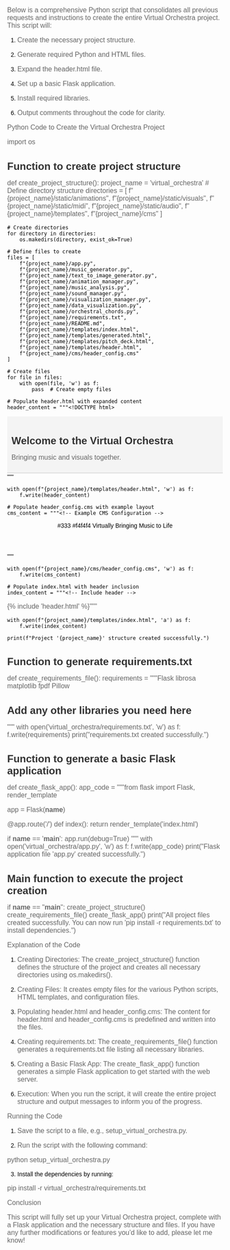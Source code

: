 Below is a comprehensive Python script that consolidates all previous requests and instructions to create the entire Virtual Orchestra project. This script will:

1. Create the necessary project structure.


2. Generate required Python and HTML files.


3. Expand the header.html file.


4. Set up a basic Flask application.


5. Install required libraries.


6. Output comments throughout the code for clarity.



Python Code to Create the Virtual Orchestra Project

import os

# Function to create project structure
def create_project_structure():
    project_name = 'virtual_orchestra'
    # Define directory structure
    directories = [
        f"{project_name}/static/animations",
        f"{project_name}/static/visuals",
        f"{project_name}/static/midi",
        f"{project_name}/static/audio",
        f"{project_name}/templates",
        f"{project_name}/cms"
    ]
    
    # Create directories
    for directory in directories:
        os.makedirs(directory, exist_ok=True)
    
    # Define files to create
    files = [
        f"{project_name}/app.py",
        f"{project_name}/music_generator.py",
        f"{project_name}/text_to_image_generator.py",
        f"{project_name}/animation_manager.py",
        f"{project_name}/music_analysis.py",
        f"{project_name}/sound_manager.py",
        f"{project_name}/visualization_manager.py",
        f"{project_name}/data_visualization.py",
        f"{project_name}/orchestral_chords.py",
        f"{project_name}/requirements.txt",
        f"{project_name}/README.md",
        f"{project_name}/templates/index.html",
        f"{project_name}/templates/generated.html",
        f"{project_name}/templates/pitch_deck.html",
        f"{project_name}/templates/header.html",
        f"{project_name}/cms/header_config.cms"
    ]
    
    # Create files
    for file in files:
        with open(file, 'w') as f:
            pass  # Create empty files

    # Populate header.html with expanded content
    header_content = """<!DOCTYPE html>
<html>
<head>
    <title>Virtual Orchestra - Header</title>
    <meta charset="UTF-8">
    <meta name="description" content="Virtual Orchestra">
    <meta name="keywords" content="music, orchestra, virtual, visualization">
    <meta name="author" content="Virtual Orchestra Team">
    <style>
        body { font-family: Arial, sans-serif; color: #000; }
        h1 { font-size: 24px; color: #333; }
        p { font-size: 16px; color: #666; }
        .header { background-color: #f4f4f4; padding: 10px; border-bottom: 2px solid #ddd; }
    </style>
</head>
<body>
    <div class="header">
        <h1>Welcome to the Virtual Orchestra</h1>
        <p>Bringing music and visuals together.</p>
    </div>
</body>
</html>"""
    
    with open(f"{project_name}/templates/header.html", 'w') as f:
        f.write(header_content)

    # Populate header_config.cms with example layout
    cms_content = """<!-- Example CMS Configuration -->
<cms>
    <header>
        <title>Virtual Orchestra CMS</title>
        <fontColor>#333</fontColor>
        <background>#f4f4f4</background>
        <tagline>Virtually Bringing Music to Life</tagline>
    </header>
</cms>"""

    with open(f"{project_name}/cms/header_config.cms", 'w') as f:
        f.write(cms_content)

    # Populate index.html with header inclusion
    index_content = """<!-- Include header -->
{% include 'header.html' %}"""
    
    with open(f"{project_name}/templates/index.html", 'a') as f:
        f.write(index_content)

    print(f"Project '{project_name}' structure created successfully.")

# Function to generate requirements.txt
def create_requirements_file():
    requirements = """Flask
librosa
matplotlib
fpdf
Pillow
# Add any other libraries you need here
"""
    with open('virtual_orchestra/requirements.txt', 'w') as f:
        f.write(requirements)
    print("requirements.txt created successfully.")

# Function to generate a basic Flask application
def create_flask_app():
    app_code = """from flask import Flask, render_template

app = Flask(__name__)

@app.route('/')
def index():
    return render_template('index.html')

if __name__ == '__main__':
    app.run(debug=True)
"""
    with open('virtual_orchestra/app.py', 'w') as f:
        f.write(app_code)
    print("Flask application file 'app.py' created successfully.")

# Main function to execute the project creation
if __name__ == "__main__":
    create_project_structure()
    create_requirements_file()
    create_flask_app()
    print("All project files created successfully. You can now run 'pip install -r requirements.txt' to install dependencies.")

Explanation of the Code

1. Creating Directories: The create_project_structure() function defines the structure of the project and creates all necessary directories using os.makedirs().


2. Creating Files: It creates empty files for the various Python scripts, HTML templates, and configuration files.


3. Populating header.html and header_config.cms: The content for header.html and header_config.cms is predefined and written into the files.


4. Creating requirements.txt: The create_requirements_file() function generates a requirements.txt file listing all necessary libraries.


5. Creating a Basic Flask App: The create_flask_app() function generates a simple Flask application to get started with the web server.


6. Execution: When you run the script, it will create the entire project structure and output messages to inform you of the progress.



Running the Code

1. Save the script to a file, e.g., setup_virtual_orchestra.py.


2. Run the script with the following command:

python setup_virtual_orchestra.py


3. Install the dependencies by running:

pip install -r virtual_orchestra/requirements.txt



Conclusion

This script will fully set up your Virtual Orchestra project, complete with a Flask application and the necessary structure and files. If you have any further modifications or features you’d like to add, please let me know!

